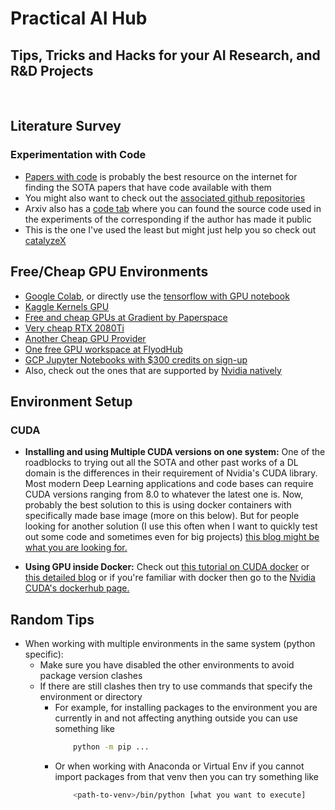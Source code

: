 # Practical AI Hub

## Tips, Tricks and Hacks for your AI Research, and R&D Projects
<br>

## Literature Survey

### Experimentation with Code

- [Papers with code] is probably the best resource on the internet for finding the SOTA papers that have code available with them
- You might also want to check out the [associated github repositories]
- Arxiv also has a [code tab] where you can found the source code used in the experiments of the corresponding if the author has made it public
- This is the one I've used the least but might just help you so check out [catalyzeX]

## Free/Cheap GPU Environments

- [Google Colab], or directly use the [tensorflow with GPU notebook]
- [Kaggle Kernels GPU]
- [Free and cheap GPUs at Gradient by Paperspace]
- [Very cheap RTX 2080Ti]
- [Another Cheap GPU Provider]
- [One free GPU workspace at FlyodHub]
- [GCP Jupyter Notebooks with $300 credits on sign-up]
- Also, check out the ones that are supported by [Nvidia natively]

## Environment Setup

### CUDA

- **Installing and using Multiple CUDA versions on one system:**
One of the roadblocks to trying out all the SOTA and other past works of a DL domain is the differences in their requirement of Nvidia's CUDA library. Most modern Deep Learning applications and code bases can require CUDA versions ranging from 8.0 to whatever the latest one is. Now, probably the best solution to this is using docker containers with specifically made base image (more on this below). But for people looking for another solution (I use this often when I want to quickly test out some code and sometimes even for big projects) [this blog might be what you are looking for.]

- **Using GPU inside Docker:**
Check out [this tutorial on CUDA docker] or [this detailed blog] or if you're familiar with docker then go to the [Nvidia CUDA's dockerhub page.]


## Random Tips

- When working with multiple environments in the same system (python specific):
    - Make sure you have disabled the other environments to avoid package version clashes
    - If there are still clashes then try to use commands that specify the environment or directory
        - For example, for installing packages to the environment you are currently in and not affecting anything outside you can use something like
            ```sh
                python -m pip ...
            ```
        - Or when working with Anaconda or Virtual Env if you cannot import packages from that venv then you can try something like
            ```sh
                <path-to-venv>/bin/python [what you want to execute]
            ```



[Papers with code]: https://paperswithcode.com/
[associated github repositories]: https://github.com/paperswithcode
[code tab]: https://blog.arxiv.org/2020/10/08/new-arxivlabs-feature-provides-instant-access-to-code/
[catalyzeX]: https://www.catalyzex.com/

[Google Colab]: https://colab.research.google.com/
[tensorflow with GPU notebook]: https://colab.research.google.com/notebooks/gpu.ipynb
[Kaggle Kernels GPU]: https://www.kaggle.com/dansbecker/running-kaggle-kernels-with-a-gpu
[Free and cheap GPUs at Gradient by Paperspace]: https://gradient.paperspace.com/
[Very cheap RTX 2080Ti]: https://puzl.ee/gpu-cloud
[Another Cheap GPU Provider]: https://www.genesiscloud.com/pricing
[One free GPU workspace at FlyodHub]: https://www.floydhub.com/pricing
[Nvidia natively]: https://www.nvidia.com/en-in/data-center/gpu-cloud-computing/
[GCP Jupyter Notebooks with $300 credits on sign-up]: https://cloud.google.com/ai-platform-notebooks

[this blog might be what you are looking for.]: https://medium.com/@peterjussi/multicuda-multiple-versions-of-cuda-on-one-machine-4b6ccda6faae
[this tutorial on CUDA docker]: https://www.celantur.com/blog/run-cuda-in-docker-on-linux/
[this detailed blog]: https://towardsdatascience.com/how-to-properly-use-the-gpu-within-a-docker-container-4c699c78c6d1
[Nvidia CUDA's dockerhub page.]: https://hub.docker.com/r/nvidia/cuda